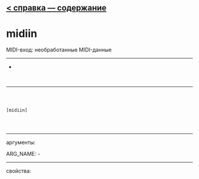 [< справка — содержание](index.html)
---

# midiin


MIDI-вход: необработанные MIDI-данные

---

-
<br>


---


```



[midiin]


            
```

---
аргументы:

ARG_NAME: -<br>

---
свойства:



